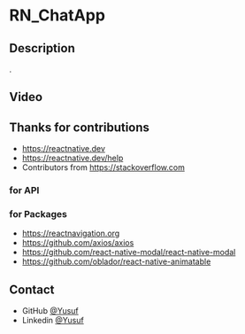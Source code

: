 # RN_ChatApp


## Description
.

## Video




## Thanks for  contributions

- https://reactnative.dev
- https://reactnative.dev/help
- Contributors from https://stackoverflow.com

### for API



### for Packages

- https://reactnavigation.org
- https://github.com/axios/axios
- https://github.com/react-native-modal/react-native-modal
- https://github.com/oblador/react-native-animatable


## Contact

- GitHub [@Yusuf](https://github.com/ysfoz)
- Linkedin [@Yusuf](https://www.linkedin.com/in/yusuf-öztürk-23617b1b7/)



